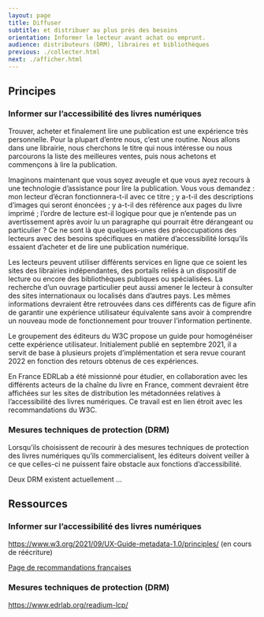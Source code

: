 ```yaml
---
layout: page
title: Diffuser
subtitle: et distribuer au plus près des besoins
orientation: Informer le lecteur avant achat ou emprunt.
audience: distributeurs (DRM), libraires et bibliothèques
previous: ./collecter.html
next: ./afficher.html
---
```



<h2 class="color_orange link"> Principes</h2>


### Informer sur l’accessibilité des livres numériques 

Trouver, acheter et finalement lire une publication est une expérience très personnelle. Pour la plupart d’entre nous, c’est une routine. Nous allons dans une librairie, nous cherchons le titre qui nous intéresse ou nous parcourons la liste des meilleures ventes, puis nous achetons et commençons à lire la publication.

Imaginons maintenant que vous soyez aveugle et que vous ayez recours à une technologie d’assistance pour lire la publication. Vous vous demandez : mon lecteur d’écran fonctionnera-t-il avec ce titre ; y a-t-il des descriptions d’images qui seront énoncées ; y a-t-il des référence aux pages du livre imprimé ; l’ordre de lecture est-il logique pour que je n’entende pas un avertissement après avoir lu un paragraphe qui pourrait être dérangeant ou particulier ? Ce ne sont là que quelques-unes des préoccupations des lecteurs avec des besoins spécifiques en matière d’accessibilité lorsqu’ils essaient d’acheter et de lire une publication numérique.

Les lecteurs peuvent utiliser différents services en ligne que ce soient les sites des librairies indépendantes, des portails reliés à un dispositif de lecture ou encore des bibliothèques publiques ou spécialisées. La recherche d’un ouvrage particulier peut aussi amener le lecteur à consulter des sites internationaux ou localisés dans d’autres pays. Les mêmes informations devraient être retrouvées dans ces différents cas de figure afin de garantir une expérience utilisateur équivalente sans avoir à comprendre un nouveau mode de fonctionnement pour trouver l’information pertinente. 

Le groupement des éditeurs du W3C propose un guide pour homogénéiser cette expérience utilisateur. Initialement publié en septembre 2021, il a servit de base à plusieurs projets d’implémentation et sera revue courant 2022 en fonction des retours obtenus de ces expériences. 

En France EDRLab a été missionné pour étudier, en collaboration avec les différents acteurs de la chaîne du livre en France, comment devraient être affichées sur les sites de distribution les métadonnées relatives à l’accessibilité des livres numériques. Ce travail est en lien étroit avec les recommandations du W3C. 

### Mesures techniques de protection (DRM)

Lorsqu’ils choisissent de recourir à des mesures techniques de protection des livres numériques qu’ils commercialisent, les éditeurs doivent veiller à ce que celles-ci ne puissent faire obstacle aux fonctions d’accessibilité.

Deux DRM existent actuellement …

<h2 class="color_orange link">  Ressources</h2>

### Informer sur l’accessibilité des livres numériques 

https://www.w3.org/2021/09/UX-Guide-metadata-1.0/principles/ (en cours de réécriture)

[Page de recommandations françaises](https://edition-accessible.github.io/lina25/ressources/Informer)

### Mesures techniques de protection (DRM)

https://www.edrlab.org/readium-lcp/


